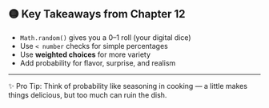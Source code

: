 ## 🟡 Key Takeaways from Chapter 12

* `Math.random()` gives you a 0–1 roll (your digital dice)
* Use `< number` checks for simple percentages
* Use **weighted choices** for more variety
* Add probability for flavor, surprise, and realism

---

✨ Pro Tip: Think of probability like seasoning in cooking — a little makes things delicious, but too much can ruin the dish.
